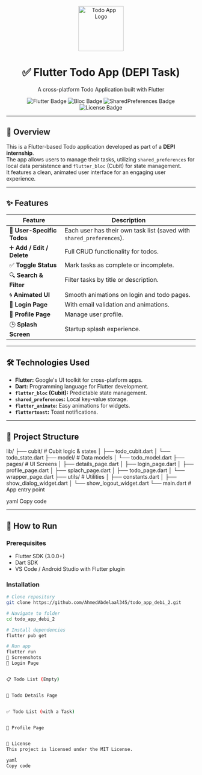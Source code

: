 <p align="center">
  <img src="assets/image/iconApp.png" alt="Todo App Logo" width="120"/> 
</p>

<h1 align="center">✅ Flutter Todo App (DEPI Task)</h1>
<p align="center">A cross-platform Todo Application built with Flutter</p>

<p align="center">
  <img src="https://img.shields.io/badge/Flutter-3.x-blue?logo=flutter" alt="Flutter Badge"/>
  <img src="https://img.shields.io/badge/State-Bloc-green" alt="Bloc Badge"/>
  <img src="https://img.shields.io/badge/Storage-Shared%20Preferences-yellow" alt="SharedPreferences Badge"/>
  <img src="https://img.shields.io/badge/License-MIT-red" alt="License Badge"/>
</p>

---

## 📌 Overview
This is a Flutter-based Todo application developed as part of a **DEPI internship**.  
The app allows users to manage their tasks, utilizing `shared_preferences` for local data persistence and `flutter_bloc` (Cubit) for state management.  
It features a clean, animated user interface for an engaging user experience.

---

## ✨ Features

| Feature                  | Description |
|---------------------------|-------------|
| 👤 **User-Specific Todos** | Each user has their own task list (saved with `shared_preferences`). |
| ➕ **Add / Edit / Delete** | Full CRUD functionality for todos. |
| ✅ **Toggle Status**       | Mark tasks as complete or incomplete. |
| 🔍 **Search & Filter**     | Filter tasks by title or description. |
| 🌀 **Animated UI**         | Smooth animations on login and todo pages. |
| 🔑 **Login Page**          | With email validation and animations. |
| 👤 **Profile Page**        | Manage user profile. |
| 🕒 **Splash Screen**       | Startup splash experience. |

---

## 🛠️ Technologies Used

- **Flutter:** Google's UI toolkit for cross-platform apps.
- **Dart:** Programming language for Flutter development.
- **`flutter_bloc` (Cubit):** Predictable state management.
- **`shared_preferences`:** Local key-value storage.
- **`flutter_animate`:** Easy animations for widgets.
- **`fluttertoast`:** Toast notifications.

---

## 📂 Project Structure

lib/
├── cubit/ # Cubit logic & states
│ ├── todo_cubit.dart
│ └── todo_state.dart
├── model/ # Data models
│ └── todo_model.dart
├── pages/ # UI Screens
│ ├── details_page.dart
│ ├── login_page.dart
│ ├── profile_page.dart
│ ├── splach_page.dart
│ ├── todo_page.dart
│ └── wrapper_page.dart
├── utils/ # Utilities
│ ├── constants.dart
│ ├── show_dialog_widget.dart
│ └── show_logout_widget.dart
└── main.dart # App entry point

yaml
Copy code

---

## 🚀 How to Run

### Prerequisites
- Flutter SDK (3.0.0+)
- Dart SDK
- VS Code / Android Studio with Flutter plugin

### Installation
```bash
# Clone repository
git clone https://github.com/AhmedAbdelaal345/todo_app_debi_2.git

# Navigate to folder
cd todo_app_debi_2

# Install dependencies
flutter pub get

# Run app
flutter run
📸 Screenshots
🔑 Login Page


📋 Todo List (Empty)


📄 Todo Details Page


✅ Todo List (with a Task)


👤 Profile Page


📜 License
This project is licensed under the MIT License.

yaml
Copy code
